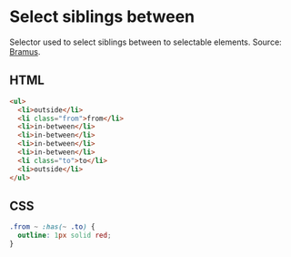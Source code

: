 # Select siblings between

Selector used to select siblings between to selectable elements. Source: [Bramus](https://www.bram.us/2023/01/12/sibling-scopes-in-css-thanks-to-has).

## HTML

```html
<ul>
  <li>outside</li>
  <li class="from">from</li>
  <li>in-between</li>
  <li>in-between</li>
  <li>in-between</li>
  <li>in-between</li>
  <li class="to">to</li>
  <li>outside</li>
</ul>
```

## CSS

```css
.from ~ :has(~ .to) {
  outline: 1px solid red;
}
```
